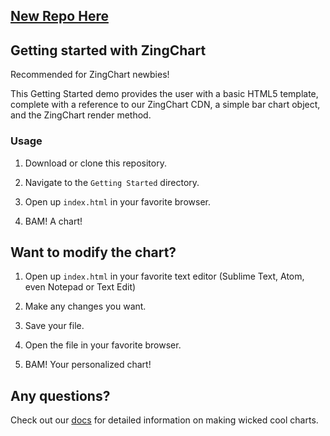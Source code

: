 ## [New Repo Here](https://github.com/zingchart-demos/hello-world)

## Getting started with ZingChart
Recommended for ZingChart newbies! 

This Getting Started demo provides the user with a basic HTML5 template, complete with a reference to our ZingChart CDN, a simple bar chart object, and the ZingChart render method. 

### Usage
1. Download or clone this repository.

2. Navigate to the `Getting Started` directory.

3. Open up `index.html` in your favorite browser.

4. BAM! A chart!

## Want to modify the chart?
1. Open up `index.html` in your favorite text editor (Sublime Text, Atom, even Notepad or Text Edit)

2. Make any changes you want.

3. Save your file.

4. Open the file in your favorite browser.

5. BAM! Your personalized chart!

## Any questions?
Check out our [docs](http://www.zingchart.com/docs/) for detailed information on making wicked cool charts.
